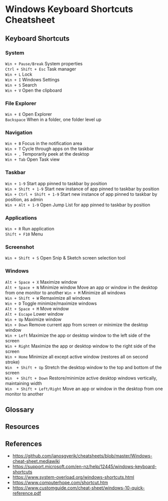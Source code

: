 # Windows Keyboard Shortcuts Cheatsheet

## Keyboard Shortcuts

### System
`Win + Pause/Break`             System properties  
`Ctrl + Shift + Esc`            Task manager  
`Win + L`                       Lock  
`Win + I`                       Windows Settings  
`Win + S`                       Search  
`Win + V`                       Open the clipboard  

### File Explorer
`Win + E`                       Open Explorer  
`Backspace`                     When in a folder, one folder level up  

### Navigation
`Win + B`                       Focus in the notification area  
`Win + T`                       Cycle through apps on the taskbar  
`Win + ,`                       Temporarily peek at the desktop  
`Win + Tab`                     Open Task view  

### Taskbar
`Win + 1-9`                     Start app pinned to taskbar by position  
`Win + Shift + 1-9`             Start new instance of app pinned to taskbar by position  
`Win + Ctrl + Shift + 1-9`      Start new instance of app pinned to taskbar by position, as admin  
`Win + Alt + 1-9`               Open Jump List for app pinned to taskbar by position  

### Applications
`Win + R`                       Run application  
`Shift + F10`                   Menu  

### Screenshot
`Win + Shift + S`               Open Snip & Sketch screen selection tool  

### Windows
`Alt + Space + X`               Maximize window  
`Alt + Space + N`               Minimize window  Move an app or window in the desktop from one monitor to another
`Win + M`                       Minimize all windows  
`Win + Shift + W`               Remaximize all windows  
`Win + D`                       Toggle minimize/maximize windows  
`Alt + Space + M`               Move window  
`Alt + Escape`                  Lower window  
`Win + Up`                      Maximize window  
`Win + Down`                    Remove current app from screen or minimize the desktop window  
`Win + Left`                    Maximize the app or desktop window to the left side of the screen  
`Win + Right`                   Maximize the app or desktop window to the right side of the screen  
`Win + Home`                    Minimize all except active window (restores all on second stroke)  
`Win  + Shift + Up`             Stretch the desktop window to the top and bottom of the screen  
`Win  + Shift + Down`           Restore/minimize active desktop windows vertically, maintaining width  
`Win  + Shift + Left/Right`     Move an app or window in the desktop from one monitor to another  


## Glossary


## Resources


## References
* https://github.com/janosgyerik/cheatsheets/blob/master/Windows-cheat-sheet.mediawiki
* https://support.microsoft.com/en-nz/help/12445/windows-keyboard-shortcuts
* https://www.system-overload.org/windows-shortcuts.html
* https://www.computerhope.com/shortcut.htm
* https://www.customguide.com/cheat-sheet/windows-10-quick-reference.pdf
